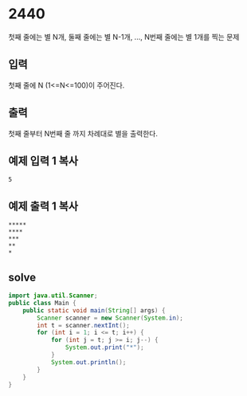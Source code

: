 # 2440

첫째 줄에는 별 N개, 둘째 줄에는 별 N-1개, ..., N번째 줄에는 별 1개를 찍는 문제

## 입력

첫째 줄에 N (1<=N<=100)이 주어진다.

## 출력

첫째 줄부터 N번째 줄 까지 차례대로 별을 출력한다.

## 예제 입력 1 복사

```
5

```

## 예제 출력 1 복사

```
*****
****
***
**
*
```



## solve

```java
import java.util.Scanner;
public class Main {
    public static void main(String[] args) {
        Scanner scanner = new Scanner(System.in);
        int t = scanner.nextInt();
        for (int i = 1; i <= t; i++) {
            for (int j = t; j >= i; j--) {
                System.out.print("*");
            }
            System.out.println();
        }
    }
}
```

